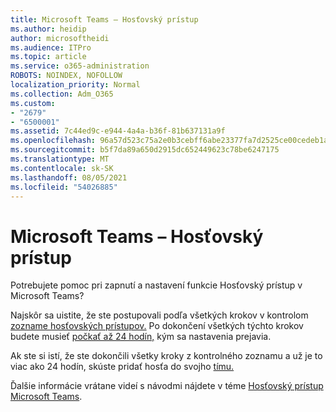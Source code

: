 ```yaml
---
title: Microsoft Teams – Hosťovský prístup
ms.author: heidip
author: microsoftheidi
ms.audience: ITPro
ms.topic: article
ms.service: o365-administration
ROBOTS: NOINDEX, NOFOLLOW
localization_priority: Normal
ms.collection: Adm_O365
ms.custom:
- "2679"
- "6500001"
ms.assetid: 7c44ed9c-e944-4a4a-b36f-81b637131a9f
ms.openlocfilehash: 96a57d523c75a2e0b3cebff6abe23377fa7d2525ce00cedeb1a16c6669255c8e
ms.sourcegitcommit: b5f7da89a650d2915dc652449623c78be6247175
ms.translationtype: MT
ms.contentlocale: sk-SK
ms.lasthandoff: 08/05/2021
ms.locfileid: "54026885"
---
```

# <a name="microsoft-teams---guest-access"></a>Microsoft Teams – Hosťovský prístup

Potrebujete pomoc pri zapnutí a nastavení funkcie Hosťovský prístup v Microsoft Teams?  

Najskôr sa uistite, že ste postupovali podľa všetkých krokov v kontrolom [zozname hosťovských prístupov.](https://docs.microsoft.com/microsoftteams/guest-access-checklist) Po dokončení všetkých týchto krokov budete musieť [počkať až 24 hodín,](https://docs.microsoft.com/microsoftteams/manage-guests#guest-access-latencies) kým sa nastavenia prejavia.

Ak ste si istí, že ste dokončili všetky kroky z kontrolného zoznamu a už je to viac ako 24 hodín, skúste pridať hosťa do svojho [tímu.](https://support.office.com/article/add-guests-to-a-team-in-teams-fccb4fa6-f864-4508-bdde-256e7384a14f#ID0EAABAAA=Desktop)

Ďalšie informácie vrátane videí s návodmi nájdete v téme [Hosťovský prístup Microsoft Teams](https://docs.microsoft.com/microsoftteams/guest-access).
